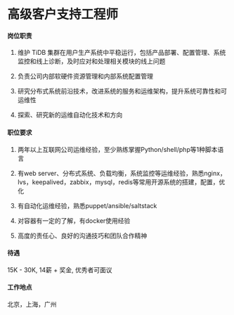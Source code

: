 # 高级客户支持工程师

#### 岗位职责

1. 维护 TiDB 集群在用户生产系统中平稳运行，包括产品部署、配置管理、系统监控和线上诊断，及时应对和处理相关模块的线上问题

2. 负责公司内部软硬件资源管理和内部系统配置管理

3. 研究分布式系统前沿技术，改进系统的服务和运维架构，提升系统可靠性和可运维性

4. 探索、研究新的运维自动化技术和方向

#### 职位要求

1. 两年以上互联网公司运维经验，至少熟练掌握Python/shell/php等1种脚本语言

2. 有web server、分布式系统、负载均衡，系统监控等运维经验，熟悉nginx，lvs，keepalived，zabbix，mysql，redis等常用开源系统的搭建，配置，优化

3. 有自动化运维经验，熟悉puppet/ansible/saltstack

4. 对容器有一定的了解，有docker使用经验

5. 高度的责任心、良好的沟通技巧和团队合作精神

#### 待遇

15K - 30K, 14薪 + 奖金, 优秀者可面议

#### 工作地点

北京，上海，广州

